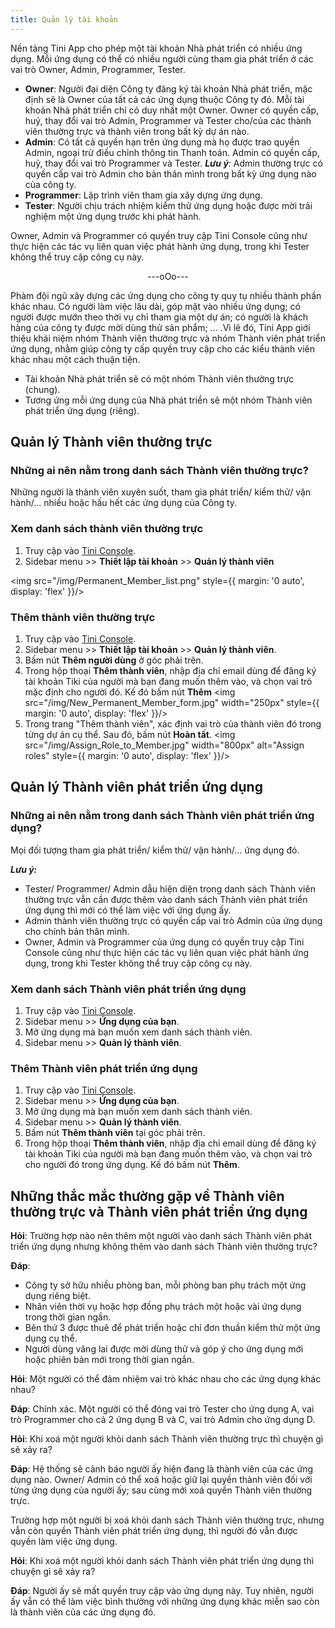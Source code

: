 ```yaml
---
title: Quản lý tài khoản
---
```


Nền tảng Tini App cho phép một tài khoản Nhà phát triển có nhiều ứng dụng. Mỗi ứng dụng có thể có nhiều người cùng tham gia phát triển ở các vai trò Owner, Admin, Programmer, Tester.

- **Owner**: Người đại diện Công ty đăng ký tài khoản Nhà phát triển, mặc định sẽ là Owner của tất cả các ứng dụng thuộc Công ty đó. Mỗi tài khoản Nhà phát triển chỉ có duy nhất một Owner. Owner có quyền cấp, huỷ, thay đổi vai trò Admin, Programmer và Tester cho/của các thành viên thường trực và thành viên trong bất kỳ dự án nào. 
- **Admin**: Có tất cả quyền hạn trên ứng dụng mà họ được trao quyền Admin, ngoại trừ điều chỉnh thông tin Thanh toán. Admin có quyền cấp, huỷ, thay đổi vai trò Programmer và Tester.
***Lưu ý***: Admin thường trực có quyền cấp vai trò Admin cho bản thân mình trong bất kỳ ứng dụng nào của công ty. 
- **Programmer**: Lập trình viên tham gia xây dựng ứng dụng.
- **Tester**: Người chịu trách nhiệm kiểm thử ứng dụng hoặc được mời trải nghiệm một ứng dụng trước khi phát hành.

Owner, Admin và Programmer có quyền truy cập Tini Console cũng như thực hiện các tác vụ liên quan việc phát hành ứng dụng, trong khi Tester không thể truy cập công cụ này.

<div align="center"> ---oOo--- </div>

Phàm đội ngũ xây dựng các ứng dụng cho công ty quy tụ nhiều thành phần khác nhau. Có người làm việc lâu dài, góp mặt vào nhiều ứng dụng; có người được mướn theo thời vụ chỉ tham gia một dự án; có người là khách hàng của công ty được mời dùng thử sản phẩm; … .Vì lẽ đó, Tini App giới thiệu khái niệm nhóm Thành viên thường trực và nhóm Thành viên phát triển ứng dụng, nhằm giúp công ty cấp quyền truy cập cho các kiểu thành viên khác nhau một cách thuận tiện.

- Tài khoản Nhà phát triển sẽ có một nhóm Thành viên thường trực (chung).
- Tương ứng mỗi ứng dụng của Nhà phát triển sẽ một nhóm Thành viên phát triển ứng dụng (riêng).

## Quản lý Thành viên thường trực

### Những ai nên nằm trong danh sách Thành viên thường trực?

Những người là thành viên xuyên suốt, tham gia phát triển/ kiểm thử/ vận hành/…  nhiều hoặc hầu hết các ứng dụng của Công ty.

### Xem danh sách thành viên thường trực

1. Truy cập vào [Tini Console](https://developer.tiki.vn/apps).
2. Sidebar menu >> **Thiết lập tài khoản** >> **Quản lý thành viên**

<img src="/img/Permanent_Member_list.png" style={{ margin: '0 auto', display: 'flex' }}/>

### Thêm thành viên thường trực

1. Truy cập vào [Tini Console](https://developer.tiki.vn/apps).
2. Sidebar menu >> **Thiết lập tài khoản** >> **Quản lý thành viên**.
3. Bấm nút **Thêm người dùng** ở góc phải trên.
4. Trong hộp thoại **Thêm thành viên**, nhập địa chỉ email dùng để đăng ký tài khoản Tiki của người mà bạn đang muốn thêm vào, và chọn vai trò mặc định cho người đó. Kế đó bấm nút **Thêm**
   <img src="/img/New_Permanent_Member_form.jpg" width="250px" style={{ margin: '0 auto', display: 'flex' }}/>
5. Trong trang "Thêm thành viên", xác định vai trò của thành viên đó trong từng dự án cụ thể. Sau đó, bấm nút **Hoàn tất**.
   <img src="/img/Assign_Role_to_Member.jpg" width="800px" alt="Assign roles" style={{ margin: '0 auto', display: 'flex' }}/>

## Quản lý Thành viên phát triển ứng dụng

### Những ai nên nằm trong danh sách Thành viên phát triển ứng dụng?

Mọi đối tượng tham gia phát triển/ kiểm thử/ vận hành/… ứng dụng đó.

***Lưu ý:*** 

- Tester/ Programmer/ Admin dẫu hiện diện trong danh sách Thành viên thường trực vẫn cần được thêm vào danh sách Thành viên phát triển ứng dụng thì mới có thể làm việc với ứng dụng ấy.
- Admin thành viên thường trực có quyền cấp vai trò Admin của ứng dụng cho chính bản thân mình.
- Owner, Admin và Programmer của ứng dụng có quyền truy cập Tini Console cũng như thực hiện các tác vụ liên quan việc phát hành ứng dụng, trong khi Tester không thể truy cập công cụ này.

### Xem danh sách Thành viên phát triển ứng dụng

1. Truy cập vào [Tini Console](https://developer.tiki.vn/apps).
2. Sidebar menu >> **Ứng dụng của bạn**.
3. Mở ứng dụng mà bạn muốn xem danh sách thành viên.
4. Sidebar menu >> **Quản lý thành viên**.

### Thêm Thành viên phát triển ứng dụng 

1. Truy cập vào [Tini Console](https://developer.tiki.vn/apps).
2. Sidebar menu >> **Ứng dụng của bạn**.
3. Mở ứng dụng mà bạn muốn xem danh sách thành viên.
4. Sidebar menu >> **Quản lý thành viên**.
5. Bấm nút **Thêm thành viên** tại góc phải trên.
6. Trong hộp thoại **Thêm thành viên**, nhập địa chỉ email dùng để đăng ký tài khoản Tiki của người mà bạn đang muốn thêm vào, và chọn vai trò cho người đó trong ứng dụng. Kế đó bấm nút **Thêm**.

## Những thắc mắc thường gặp về Thành viên thường trực và Thành viên phát triển ứng dụng

**Hỏi**: Trường hợp nào nên thêm một người vào danh sách Thành viên phát triển ứng dụng nhưng không thêm vào danh sách Thành viên thường trực?

**Đáp**: 

- Công ty sở hữu nhiều phòng ban, mỗi phòng ban phụ trách một ứng dụng riêng biệt.
- Nhân viên thời vụ hoặc hợp đồng phụ trách một hoặc vài ứng dụng trong thời gian ngắn.
- Bên thứ 3 được thuê để phát triển hoặc chỉ đơn thuần kiểm thử một ứng dụng cụ thể.
- Người dùng vãng lai được mời dùng thử và góp ý cho ứng dụng mới hoặc phiên bản mới trong thời gian ngắn.

**Hỏi**: Một người có thể đảm nhiệm vai trò khác nhau cho các ứng dụng khác nhau?

**Đáp**: Chính xác. Một người có thể đóng vai trò Tester cho ứng dụng A, vai trò Programmer cho cả 2 ứng dụng B và C, vai trò Admin cho ứng dụng D.

**Hỏi**: Khi xoá một người khỏi danh sách Thành viên thường trực thì chuyện gì sẽ xảy ra?

**Đáp**: Hệ thống sẽ cảnh báo người ấy hiện đang là thành viên của các ứng dụng nào. Owner/ Admin có thể xoá hoặc giữ lại quyền thành viên đối với từng ứng dụng của người ấy; sau cùng mới xoá quyền Thành viên thường trực.

Trường hợp một người bị xoá khỏi danh sách Thành viên thường trực, nhưng vẫn còn quyền Thành viên phát triển ứng dụng, thì người đó vẫn được quyền làm việc ứng dụng.

**Hỏi**: Khi xoá một người khỏi danh sách Thành viên phát triển ứng dụng thì chuyện gì sẽ xảy ra?

**Đáp**: Người ấy sẽ mất quyền truy cập vào ứng dụng này. Tuy nhiên, người ấy vẫn có thể làm việc bình thường với những ứng dụng khác miễn sao còn là thành viên của các ứng dụng đó.

